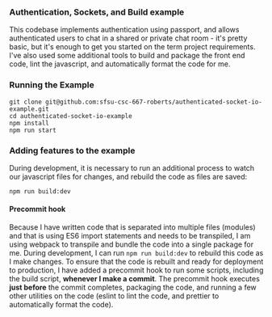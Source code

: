 ### Authentication, Sockets, and Build example

This codebase implements authentication using passport, and allows authenticated users to chat in a shared or private chat room - it's pretty basic, but it's enough to get you started on the term project requirements. I've also used some additional tools to build and package the front end code, lint the javascript, and automatically format the code for me.

### Running the Example

```
git clone git@github.com:sfsu-csc-667-roberts/authenticated-socket-io-example.git
cd authenticated-socket-io-example
npm install
npm run start
```

### Adding features to the example

During development, it is necessary to run an additional process to watch our javascript files for changes, and rebuild the code as files are saved:

```
npm run build:dev
```

#### Precommit hook

Because I have written code that is separated into multiple files (modules) and that is using ES6 import statements and needs to be transpiled, I am using webpack to transpile and bundle the code into a single package for me. During development, I can run `npm run build:dev` to rebuild this code as I make changes. To ensure that the code is rebuilt and ready for deployment to production, I have added a precommit hook to run some scripts, including the build script, **whenever I make a commit**. The precommit hook executes **just before** the commit completes, packaging the code, and running a few other utilities on the code (eslint to lint the code, and prettier to automatically format the code).
